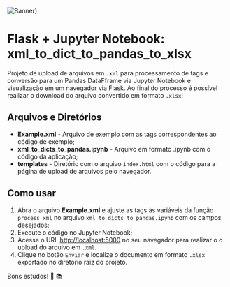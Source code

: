 ![Banner](https://github.com/fabioaz8/xml_to_dict_to_pandas_to_xlsx/blob/main/xml_to_dict_to_pandas_to_xlsx.png))

# Flask + Jupyter Notebook: xml_to_dict_to_pandas_to_xlsx

Projeto de upload de arquivos em `.xml` para processamento de tags e conversão para um Pandas DataFframe via Jupyter Notebook e visualização em um navegador via Flask. Ao final do processo é possível realizar o download do arquivo convertido em formato `.xlsx`!

## Arquivos e Diretórios
- **Example.xml** - Arquivo de exemplo com as tags correspondentes ao código de exemplo;
- **xml_to_dicts_to_pandas.ipynb** - Arquivo em formato .ipynb com o código da aplicação;
- **templates** - Diretório com o arquivo `index.html` com o código para a página de upload de arquivos pelo navegador. 

## Como usar
1. Abra o arquivo **Example.xml** e ajuste as tags às variáveis da função `process_xml` no arquivo `xml_to_dicts_to_pandas.ipynb` com os campos desejados;
2. Execute o código no Jupyter Notebook;
3. Acesse o URL [http://localhost:5000](http://localhost:5000) no seu navegador para realizar o o upload do arquivo em `.xml`.
4. Clique no botão `Enviar` e localize o documento em formato `.xlsx` exportado no diretório raiz do projeto.

Bons estudos! :snake: :books:
